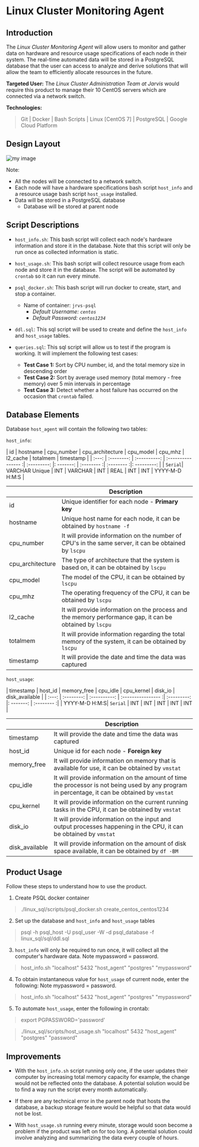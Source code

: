 # Linux Cluster Monitoring Agent

## Introduction
The *Linux Cluster Monitoring Agent* will allow users to monitor and gather data on hardware 
and resource usage specifications of each node in their system. The real-time automated data 
will be stored in a PostgreSQL database that the user can access to analyze and derive
solutions that will allow the team to efficiently allocate resources in the future.

__Targeted User:__ The *Linux Cluster Administration Team at Jarvis* would require this product to manage
their 10 CentOS servers which are connected via a network switch. 

__Technologies:__
>Git | Docker | Bash Scripts | Linux [CentOS 7] | PostgreSQL | Google Cloud Platform

## Design Layout
![my image](/home/centos/dev/jarvis_data_eng_Deepak/linux_sql/assets/LinuxSQL.png)

Note:
- All the nodes will be connected to a network switch.
- Each node will have a hardware specifications bash script `host_info` and a resource usage 
bash script `host_usage` installed.
- Data will be stored in a PostgreSQL database
    - Database will be stored at parent node
    
## Script Descriptions
- `host_info.sh`: This bash script will collect each node's hardware information and store it in the
database. Note that this script will only be run once as collected information is
  static.
  
- `host_usage.sh`: This bash script will collect resource usage from each node and store it in the 
  database. The script will be automated by `crontab` so it can run every minute.
  
- `psql_docker.sh`: This bash script will run docker to create, start, and stop a container.
    - Name of container: `jrvs-psql`
        - _Default Username: `centos`_
        - _Default Password: `centos1234`_
    
- `ddl.sql`: This sql script will be used to create and define the `host_info` and `host_usage`
tables.
  
- `queries.sql`: This sql script will allow us to test if the program is working.
It will implement the following test cases:
  - __Test Case 1:__ Sort by CPU number, id, and the total memory size in descending order
  - __Test Case 2:__ Sort by average used memory (total memory - free memory) over 5 min intervals in percentage
  - __Test Case 3:__ Detect whether a host failure has occurred on the occasion that `crontab` failed.
    
## Database Elements 
Database `host_agent` will contain the following two tables:

`host_info`:

| id | hostname | cpu_number | cpu_architecture | cpu_model | cpu_mhz | l2_cache | totalmem | timestamp |
| :---: | :--------: | :----------: | :---------------- :| :---------: |: -------: | :-------- :| :-------- :|: ---------: |
| `Serial`| VARCHAR Unique | INT | VARCHAR | INT | REAL | INT | INT | YYYY-M-D H:M:S |

| | Description|
|----| -----|
| id | Unique identifier for each node - __Primary key__|
| hostname| Unique host name for each node, it can be obtained by `hostname -f`|
|cpu_number| It will provide information on the number of CPU's in the same server, it can be obtained by `lscpu`|
|cpu_architecture| The type of architecture that the system is based on, it can be obtained by `lscpu`|
|cpu_model| The model of the CPU, it can be obtained by `lscpu`|
|cpu_mhz| The operating frequency of the CPU, it can be obtained by `lscpu`|
|l2_cache| It will provide information on the process and the memory performance gap, it can be obtained by `lscpu`|
|totalmem| It will provide information regarding the total memory of the system, it can be obtained by `lscpu`|
|timestamp| It will provide the date and time the data was captured|

`host_usage`:

| timestamp | host_id | memory_free | cpu_idle | cpu_kernel | disk_io | disk_available | 
| :---: | :--------: | :----------: | :---------------- :| :---------: |: -------: | :-------- :| 
| YYYY-M-D H:M:S| `Serial` | INT | INT | INT | INT | INT | 

| | Description|
|----| -----|
| timestamp | It will provide the date and time the data was captured|
| host_id | Unique id for each node - __Foreign key__|
|memory_free| It will provide information on memory that is available for use, it can be obtained by `vmstat`|
|cpu_idle| It will provide information on the amount of time the processor is not being used by any program in percentage, it can be obtained by `vmstat`|
|cpu_kernel| It will provide information on the current running tasks in the CPU, it can be obtained by `vmstat`|
|disk_io| It will provide information on the input and output processes happening in the CPU, it can be obtained by `vmstat`|
|disk_available| It will provide information on the amount of disk space available, it can be obtained by `df -BM`|

## Product Usage
Follow these steps to understand how to use the product. 

1. Create PSQL docker container 
>    ./linux_sql/scripts/psql_docker.sh create_centos_centos1234

2.  Set up the database and `host_info` and `host_usage` tables 
>   psql -h psql_host -U psql_user -W -d psql_database -f linux_sql/sql/ddl.sql

3. `host_info` will only be required to run once, it will collect all the computer's hardware data. Note mypassword = password.
>   host_info.sh "localhost" 5432 "host_agent" "postgres" "mypassword"

4. To obtain instantaneous value for `host_usage` of current node, enter the following: Note mypassword = password.
>  host_info.sh "localhost" 5432 "host_agent" "postgres" "mypassword"

5. To automate `host_usage`, enter the following in crontab:
>   export PGPASSWORD='password' 

>  ./linux_sql/scripts/host_usage.sh "localhost" 5432 "host_agent" "postgres" "password" 

## Improvements
- With the `host_info.sh` script running only one, if the user updates their computer by 
increasing total memory capacity for example, the change would not be reflected onto the
database. A potential solution would be to find a way run the script every month automatically.
  
- If there are any technical error in the parent node that hosts the database, a backup storage
feature would be helpful so that data would not be lost.
  
- With `host_usage.sh` running every minute, storage would soon become a problem if the 
product was left on for too long. A potential solution could involve analyzing and summarizing
the data every couple of hours. 